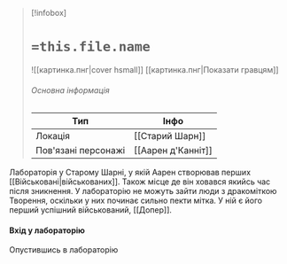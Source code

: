 > [!infobox]
> # `=this.file.name`
> ![[картинка.пнг|cover hsmall]]
> [[картинка.пнг|Показати гравцям]]
> ###### Основна інформація
> Тип | Інфо |
> ---|---|
> Локація | [[Старий Шарн]] |
> Пов'язані персонажі | [[Аарен д'Канніт]] |

Лабораторія у Старому Шарні, у якій Аарен створював перших [[Військовані|військованих]]. Також місце де він ховався якийсь час після зникнення. У лабораторію не можуть зайти люди з дракоміткою Творення, оскільки у них починає сильно пекти мітка. У ній є його перший успішний військований, [[Допер]]. 
#### Вхід у лабораторію
Опустившись в лабораторію